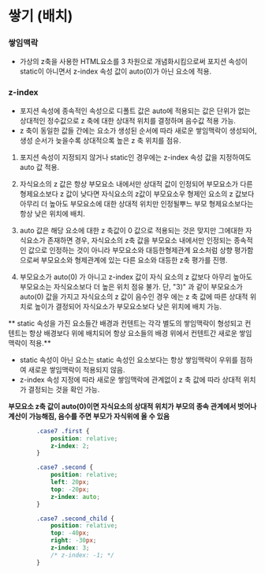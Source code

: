 # 쌓기 (배치)

### 쌓임맥락
- 가상의 z축을 사용한 HTML요소를 3 차원으로 개념화시킴으로써 포지션 속성이 static이 아니면서 z-index 속성 값이 auto(0)가 아닌 요소에 적용.

### z-index
- 포지션 속성에 종속적인 속성으로 디폴트 값은 auto에 적용되는 값은 단위가 없는 상대적인 정수값으로 z 축에 대한 상대적 위치를 결정하며 음수값 적용 가능.
- z 축이 동일한 값들 간에는 요소가 생성된 순서에 따라 새로운 쌓임맥락이 생성되어, 생성 순서가 늦을수록 상대적으록 높은 z 축 위치를 점유.

1) 포지션 속성이 지정되지 않거나 static인 경우에는 z-index 속성 값을 지정하여도 auto 값 적용.
2) 자식요소의 z 값은 항상 부모요소 내에서만 상대적 값이 인정되어 부모요소가 다른 형제요소보다 z 값이 낮다면 자식요소의 z값이 부모요소우 형제인 요소의 z 값보다 아무리
   더 높아도 부모요소에 대한 상대적 위치만 인정될뿌느 부모 형제요소보다는 항상 낮은 위치에 배치.
3) auto 값은 해당 요소에 대한 z 축값이 0 값으로 적용되는 것은 맞지만 그에대한 자식요소가 존재하면 경우, 자식요소의 z축 값을 부모요소 내에서만 인정되는 종속적인 값으로
인정하는 것이 아니라 부모요소와 대등한형제관계 요소처럼 상향 평가함으로써 부모요소와 형제관계에 있는 다른 요소와 대등한 z축 평가를 진행.

4) 부모요소가 auto(0) 가 아니고 z-index 값이 자식 요소의 z 값보다 아무리 높아도 부모요소는 자식요소보다 더 높은 위치 점유 불가.
단, "3)" 과 같이 부모요소가 auto(0) 값을 가지고 자식요소의 z 값이 음수인 경우 에는 z 축 값에 따른 상대적 위치로 높이가 결정되어 자식요소가 부모요소보다 낮은
위치에 배치 가능.

** static 속성을 가진 요소들간 배경과 컨텐트는 각각 별도의 쌓임맥락이 형성되고 컨텐트는 항상 배경보다 위에 배치되어 항상 요소들의 배경 위에서 컨텐트간 새로운 쌓임맥락이 적용.**

* static 속성이 아닌 요소는 static 속성인 요소보다는 항상 쌓임맥락이 우위를 점하여 새로운 쌓임맥락이 적용되지 않음.
* z-index 속성 지정에 따라 새로운 쌓임맥락에 관계없이 z 축 값에 따라 상대적 위치가 결정되는 것을 확인 가능.

**부모요소 z축 값이 auto(0)이면 자식요소의 상대적 위치가 부모의 종속 관계에서 벗어나 계산이 가능해짐, 음수를 주면 부모가 자식위에 올 수 있음**

```css
        .case7 .first {
            position: relative;
            z-index: 2;
        }

        .case7 .second {
            position: relative;
            left: 20px;
            top: -20px;
            z-index: auto;
        }

        .case7 .second_child {
            position: relative;
            top: -40px;
            right: -30px;
            z-index: 3;
            /* z-index: -1; */
        }

```
